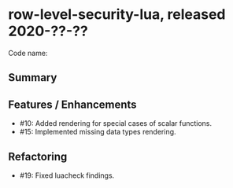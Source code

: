 # row-level-security-lua, released 2020-??-??

Code name: 

## Summary

## Features / Enhancements

* #10: Added rendering for special cases of scalar functions.
* #15: Implemented missing data types rendering.

## Refactoring

* #19: Fixed luacheck findings.